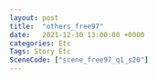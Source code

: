 ```yaml
---
layout: post
title:  "others_free97"
date:   2021-12-30 13:00:00 +0000
categories: Etc
Tags: Story Etc
SceneCode: ["scene_free97_q1_s20"]
---
```

